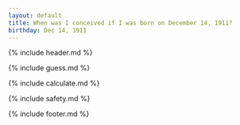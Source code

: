 ```yaml
---
layout: default
title: When was I conceived if I was born on December 14, 1911?
birthday: Dec 14, 1911
---
```


{% include header.md %}

{% include guess.md %}

{% include calculate.md %}

{% include safety.md %}

{% include footer.md %}



